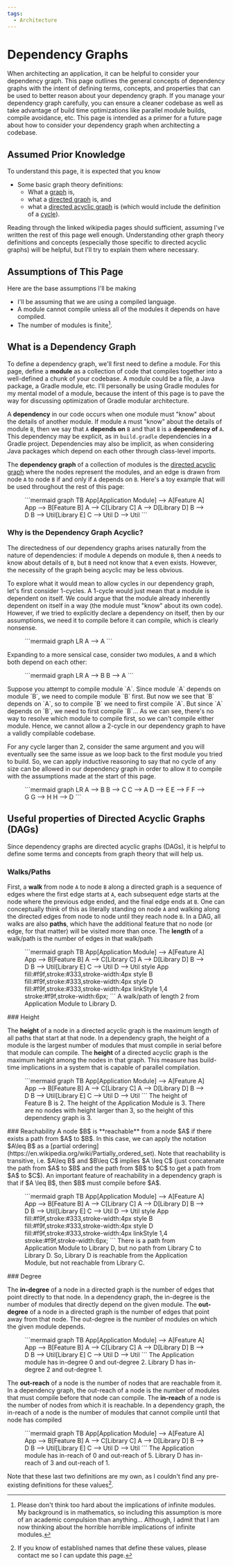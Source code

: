 ```yaml
---
tags:
  - Architecture
---
```

# Dependency Graphs
When architecting an application, it can be helpful to consider your dependency graph.
This page outlines the general concepts of dependency graphs with the intent of defining terms, concepts, and properties that can be used to better reason about your dependency graph.
If you manage your dependency graph carefully, you can ensure a cleaner codebase as well as take advantage of build time optimizations like parallel module builds, compile avoidance, etc.
This page is intended as a primer for a future page about how to consider your dependency graph when architecting a codebase.
## Assumed Prior Knowledge
To understand this page, it is expected that you know

- Some basic graph theory definitions:
	- What a [graph](https://en.wikipedia.org/wiki/Graph_(discrete_mathematics)) is,
	- what a [directed graph](https://en.wikipedia.org/wiki/Directed_graph) is, and
	- what a [directed acyclic graph](https://en.wikipedia.org/wiki/Directed_acyclic_graph) is (which would include the definition of a [cycle](https://en.wikipedia.org/wiki/Cycle_(graph_theory))).

Reading through the linked wikipedia pages should sufficient, assuming I've written the rest of this page well enough.
Understanding other graph theory definitions and concepts (especially those specific to directed acyclic graphs) will be helpful, but I'll try to explain them where necessary.

## Assumptions of This Page

Here are the base assumptions I'll be making

- I'll be assuming that we are using a compiled language.
- A module cannot compile unless all of the modules it depends on have compiled.
- The number of modules is finite[^1].
## What is a Dependency Graph

To define a dependency graph, we'll first need to define a module.
For this page, define a **module** as a collection of code that compiles together into a well-defined a chunk of your codebase.
A module could be a file, a Java package, a Gradle module, etc.
I'll personally be using Gradle modules for my mental model of a module, because the intent of this page is to pave the way for discussing optimization of Gradle modular architecture.

A **dependency** in our code occurs when one module must "know" about the details of another module.
If module `A` must "know" about the details of module `B`, then we say that `A` **depends on** `B` and that `B` is a **dependency of** `A`.
This dependency may be explicit, as in `build.gradle` dependencies in a Gradle project.
Dependencies may also be implicit, as when considering Java packages which depend on each other through class-level imports.

The **dependency graph** of a collection of modules is the [directed acyclic graph](https://en.wikipedia.org/wiki/Directed_acyclic_graph) where the nodes represent the modules, and an edge is drawn from node `A` to node `B` if and only if `A` depends on `B`.
Here's a toy example that will be used throughout the rest of this page:

<figure>
```mermaid
graph TB
	App[Application Module] --> A[Feature A]
	App --> B[Feature B]
	A --> C[Library C]
	A --> D[Library D]
	B --> D
	B --> Util[Library E]
	C --> Util
	D --> Util
```
</figure>

### Why is the Dependency Graph Acyclic?

The directedness of our dependency graphs arises naturally from the nature of dependencies: if module `A` depends on module `B`, then `A` needs to know about details of `B`, but `B` need not know that `A` even exists.
However, the necessity of the graph being acyclic may be less obvious.

To explore what it would mean to allow cycles in our dependency graph, let's first consider 1-cycles.
A 1-cycle would just mean that a module is dependent on itself.
We could argue that the module already inherently dependent on itself in a way (the module must "know" about its own code).
However, if we tried to explicitly declare a dependency on itself, then by our assumptions, we need it to compile before it can compile, which is clearly nonsense.
<figure>
```mermaid
graph LR
	A --> A
```
</figure>

Expanding to a more sensical case, consider two modules, `A` and `B` which both depend on each other:
<figure>
```mermaid
graph LR
	A --> B
	B --> A
```
</figure>
Suppose you attempt to compile module `A`.
Since module `A` depends on module `B`, we need to compile module `B` first.
But now we see that `B` depends on `A`, so to compile `B` we need to first compile `A`.
But since `A` depends on `B`, we need to first compile `B`...
As we can see, there's no way to resolve which module to compile first, so we can't compile either module.
Hence, we cannot allow a 2-cycle in our dependency graph to have a validly compilable codebase.

For any cycle larger than 2, consider the same argument and you will eventually see the same issue as we loop back to the first module you tried to build.
So, we can apply inductive reasoning to say that no cycle of any size can be allowed in our dependency graph in order to allow it to compile with the assumptions made at the start of this page.
<figure>
```mermaid
graph LR
	A --> B
	B --> C
	C --> A
	D --> E
	E --> F
	F --> G
	G --> H
	H --> D
```
</figure>

## Useful properties of Directed Acyclic Graphs (DAGs)

Since dependency graphs are directed acyclic graphs (DAGs), it is helpful to define some terms and concepts from graph theory that will help us.

### Walks/Paths

First, a **walk** from node `A` to node `B` along a directed graph is a sequence of edges where the first edge starts at `A`, each subsequent edge starts at the node where the previous edge ended, and the final edge ends at `B`.
One can conceptually think of this as literally standing on node `A` and walking along the directed edges from node to node until they reach node `B`.
In a DAG, all walks are also **paths**, which have the additional feature that no node (or edge, for that matter) will be visited more than once.
The **length** of a walk/path is the number of edges in that walk/path

<figure>
```mermaid
graph TB
	App[Application Module] --> A[Feature A]
	App --> B[Feature B]
	A --> C[Library C]
	A --> D[Library D]
	B --> D
	B --> Util[Library E]
	C --> Util
	D --> Util
	style App fill:#f9f,stroke:#333,stroke-width:4px
	style B fill:#f9f,stroke:#333,stroke-width:4px
	style D fill:#f9f,stroke:#333,stroke-width:4px
	linkStyle 1,4 stroke:#f9f,stroke-width:6px;
```
A walk/path of length 2 from Application Module to Library D.
</figure>
### Height

The **height** of a node in a directed acyclic graph is the maximum length of all paths that start at that node.
In a dependency graph, the height of a module is the largest number of modules that must compile in serial before that module can compile. 
The **height** of a directed acyclic graph is the maximum height among the nodes in that graph.
This measure has build-time implications in a system that is capable of parallel compilation.

<figure>
```mermaid
graph TB
	App[Application Module] --> A[Feature A]
	App --> B[Feature B]
	A --> C[Library C]
	A --> D[Library D]
	B --> D
	B --> Util[Library E]
	C --> Util
	D --> Util
```
The height of Feature B is 2. The height of the Application Module is 3. There are no nodes with height larger than 3, so the height of this dependency graph is 3.
</figure>
### Reachability
A node $B$ is **reachable** from a node $A$ if there exists a path from $A$ to $B$.
In this case, we can apply the notation $A\leq B$ as a [partial ordering](https://en.wikipedia.org/wiki/Partially_ordered_set).
Note that reachability is transitive, i.e. $A\leq B$ and $B\leq C$ implies $A \leq C$ (just concatenate the path from $A$ to $B$ and the path from $B$ to $C$ to get a path from $A$ to $C$).
An important feature of reachability in a dependency graph is that if $A \leq B$, then $B$ must compile before $A$.

<figure>
```mermaid
graph TB
	App[Application Module] --> A[Feature A]
	App --> B[Feature B]
	A --> C[Library C]
	A --> D[Library D]
	B --> D
	B --> Util[Library E]
	C --> Util
	D --> Util
	style App fill:#f9f,stroke:#333,stroke-width:4px
	style B fill:#f9f,stroke:#333,stroke-width:4px
	style D fill:#f9f,stroke:#333,stroke-width:4px
	linkStyle 1,4 stroke:#f9f,stroke-width:6px;
```
There is a path from Application Module to Library D, but no path from Library C to Library D.
So, Library D is reachable from the Application Module, but not reachable from Library C.
</figure>
### Degree

The **in-degree** of a node in a directed graph is the number of edges that point directly to that node.
In a dependency graph, the in-degree is the number of modules that directly depend on the given module.
The **out-degree** of a node in a directed graph is the number of edges that point away from that node.
The out-degree is the number of modules on which the given module depends.

<figure>
```mermaid
graph TB
	App[Application Module] --> A[Feature A]
	App --> B[Feature B]
	A --> C[Library C]
	A --> D[Library D]
	B --> D
	B --> Util[Library E]
	C --> Util
	D --> Util
```
The Application module has in-degree 0 and out-degree 2. Library D has in-degree 2 and out-degree 1. 
</figure>

The **out-reach** of a node is the number of nodes that are reachable from it.
In a dependency graph, the out-reach of a node is the number of modules that must compile before that node can compile.
The **in-reach** of a node is the number of nodes from which it is reachable.
In a dependency graph, the in-reach of a node is the number of modules that cannot compile until that node has compiled

<figure>
```mermaid
graph TB
	App[Application Module] --> A[Feature A]
	App --> B[Feature B]
	A --> C[Library C]
	A --> D[Library D]
	B --> D
	B --> Util[Library E]
	C --> Util
	D --> Util
```
The Application module has in-reach of 0 and out-reach of 5. Library D has in-reach of 3 and out-reach of 1. 
</figure>

Note that these last two definitions are my own, as I couldn't find any pre-existing definitions for these values[^2].


[^1]: Please don't think too hard about the implications of infinite modules. My background is in mathematics, so including this assumption is more of an academic compulsion than anything... Although, I admit that I am now thinking about the horrible horrible implications of infinite modules.

[^2]: If you know of established names that define these values, please contact me so I can update this page.
